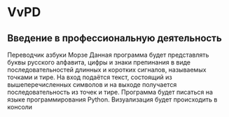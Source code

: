 # VvPD
Введение в профессиональную деятельность  
----------------------------------------------------------------------------------------------------------------------------------------------------------------
Переводчик азбуки Морзе
Данная программа будет представлять буквы русского алфавита, цифры и знаки препинания в виде последовательностей длинных и коротких сигналов, называемых точками и тире.
На вход подаётся текст, состоящий из вышеперечисленных символов и на выходе получается последовательность из точек и тире. 
Программа будет писаться на языке программирования Python.
Визуализация будет происходить в консоли
